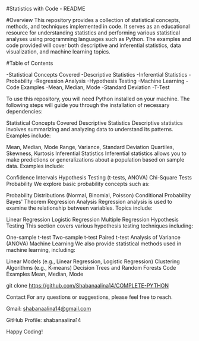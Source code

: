 #Statistics with Code - README

#Overview
This repository provides a collection of statistical concepts, methods, and techniques implemented in code. It serves as an educational resource for understanding statistics and performing various statistical analyses using programming languages such as Python. The examples and code provided will cover both descriptive and inferential statistics, data visualization, and machine learning topics.


#Table of Contents

-Statistical Concepts Covered
-Descriptive Statistics
-Inferential Statistics
-Probability
-Regression Analysis
-Hypothesis Testing
-Machine Learning
-Code Examples
-Mean, Median, Mode
-Standard Deviation
-T-Test


To use this repository, you will need Python installed on your machine. The following steps will guide you through the installation of necessary dependencies:


Statistical Concepts Covered
Descriptive Statistics
Descriptive statistics involves summarizing and analyzing data to understand its patterns. Examples include:

Mean, Median, Mode
Range, Variance, Standard Deviation
Quartiles, Skewness, Kurtosis
Inferential Statistics
Inferential statistics allows you to make predictions or generalizations about a population based on sample data. Examples include:

Confidence Intervals
Hypothesis Testing (t-tests, ANOVA)
Chi-Square Tests
Probability
We explore basic probability concepts such as:

Probability Distributions (Normal, Binomial, Poisson)
Conditional Probability
Bayes' Theorem
Regression Analysis
Regression analysis is used to examine the relationship between variables. Topics include:

Linear Regression
Logistic Regression
Multiple Regression
Hypothesis Testing
This section covers various hypothesis testing techniques including:

One-sample t-test
Two-sample t-test
Paired t-test
Analysis of Variance (ANOVA)
Machine Learning
We also provide statistical methods used in machine learning, including:

Linear Models (e.g., Linear Regression, Logistic Regression)
Clustering Algorithms (e.g., K-means)
Decision Trees and Random Forests
Code Examples
Mean, Median, Mode

git clone https://github.com/Shabanaalina14/COMPLETE-PYTHON

Contact For any questions or suggestions, please feel free to reach.

Gmail: shabanaalina14@gmail.com

GitHub Profile: shabanaalina14

Happy Coding!

